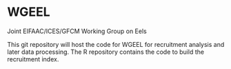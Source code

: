 # WGEEL
 Joint EIFAAC/ICES/GFCM Working Group on Eels
 
 
 This git repository will host the code for WGEEL for recruitment analysis and later data processing. 
 The R repository contains the code to build the recruitment index.
